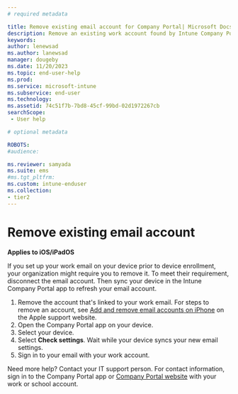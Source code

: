 ```yaml
---
# required metadata

title: Remove existing email account for Company Portal| Microsoft Docs
description: Remove an existing work account found by Intune Company Portal. 
keywords:
author: lenewsad
ms.author: lanewsad
manager: dougeby
ms.date: 11/20/2023
ms.topic: end-user-help
ms.prod:
ms.service: microsoft-intune
ms.subservice: end-user
ms.technology:
ms.assetid: 74c51f7b-7bd8-45cf-99bd-02d1972267cb
searchScope:
 - User help

# optional metadata

ROBOTS:   
#audience:

ms.reviewer: samyada
ms.suite: ems
#ms.tgt_pltfrm:
ms.custom: intune-enduser
ms.collection:
- tier2
---
```


# Remove existing email account 

**Applies to iOS/iPadOS**  

If you set up your work email on your device prior to device enrollment, your organization might require you to remove it. To meet their requirement, disconnect the email account. Then sync your device in the Intune Company Portal app to refresh your email account.   

1. Remove the account that's linked to your work email. For steps to remove an account, see [Add and remove email accounts on iPhone](https://support.apple.com/guide/iphone/add-and-remove-email-accounts-iph44d1ae58a/ios) on the Apple support website. 
2. Open the Company Portal app on your device.  
3. Select your device.  
4. Select **Check settings**. Wait while your device syncs your new email settings.
5. Sign in to your email with your work account.   

Need more help? Contact your IT support person. For contact information, sign in to the Company Portal app or [Company Portal website](https://go.microsoft.com/fwlink/?linkid=2010980) with your work or school account.  
